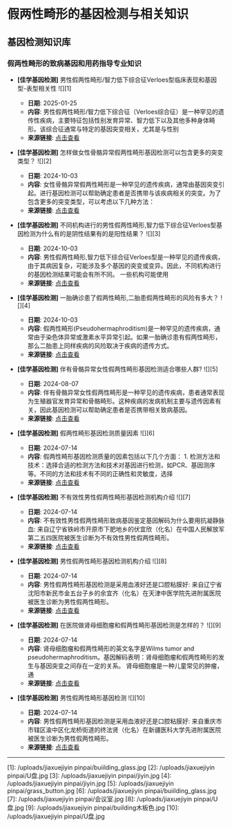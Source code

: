 # 假两性畸形的基因检测与相关知识

## 基因检测知识库

### 假两性畸形的致病基因和用药指导专业知识

- **[佳学基因检测]** 男性假两性畸形/智力低下综合征Verloes型临床表现和基因型-表型相关性
  ![][1]
  - **日期**: 2025-01-25  
  - **内容**: 男性假两性畸形/智力低下综合征（Verloes综合征）是一种罕见的遗传性疾病，主要特征包括性别发育异常、智力低下以及其他多种身体畸形。该综合征通常与特定的基因突变相关，尤其是与性别
  - **来源链接**: [点击查看](https://www.jiaxuejiyin.com/cp/chabiyin/shenjin/2025/101110.html)

- **[佳学基因检测]** 怎样做女性骨骼异常假两性畸形基因检测可以包含更多的突变类型？
  ![][2]
  - **日期**: 2024-10-03  
  - **内容**: 女性骨骼异常假两性畸形是一种罕见的遗传疾病，通常由基因突变引起。进行基因检测可以帮助确定患者是否携带与该疾病相关的突变。为了包含更多的突变类型，可以考虑以下几种方法：
  - **来源链接**: [点击查看](https://www.jiaxuejiyin.com/kt/jibingyujiyin/nfmjdx/2024/89508.html)

- **[佳学基因检测]** 不同机构进行的男性假两性畸形,智力低下综合征Verloes型基因检测为什么有的是阴性结果有的是阳性结果？
  ![][3]
  - **日期**: 2024-10-03  
  - **内容**: 男性假两性畸形,智力低下综合征Verloes型是一种罕见的遗传疾病，由于其病因复杂，可能涉及多个基因的突变或变异。因此，不同机构进行的基因检测结果可能会有所不同。 一些机构可能使用
  - **来源链接**: [点击查看](https://www.jiaxuejiyin.com/kt/jibingyujiyin/nfmjdx/2024/89484.html)

- **[佳学基因检测]** 一胎确诊患了假两性畸形,二胎患假两性畸形的风险有多大？
  ![][4]
  - **日期**: 2024-10-03  
  - **内容**: 假两性畸形(Pseudohermaphroditism)是一种罕见的遗传疾病，通常由于染色体异常或激素水平异常引起。如果一胎确诊患有假两性畸形，那么二胎患上同样疾病的风险取决于疾病的遗传方式。
  - **来源链接**: [点击查看](https://www.jiaxuejiyin.com/kt/jibingyujiyin/nfmjdx/2024/88023.html)

- **[佳学基因检测]** 伴有骨骼异常女性假两性畸形基因检测适合哪些人群?
  ![][5]
  - **日期**: 2024-08-07  
  - **内容**: 伴有骨骼异常女性假两性畸形是一种罕见的遗传疾病，患者通常表现为生殖器官发育异常和骨骼畸形。这种疾病的发病机制主要与遗传因素有关，因此基因检测可以帮助确定患者是否携带相关致病基因。
  - **来源链接**: [点击查看](https://www.jiaxuejiyin.com/cp/chabiyin/guke/2024/77400.html)

- **[佳学基因检测]** 假两性畸形基因检测质量因素
  ![][6]
  - **日期**: 2024-07-14  
  - **内容**: 假两性畸形基因检测质量的因素包括以下几个方面： 1. 检测方法和技术：选择合适的检测方法和技术对基因进行检测，如PCR、基因测序等。不同的方法和技术有不同的正确性和灵敏度，选择 
  - **来源链接**: [点击查看](https://www.jiaxuejiyin.com/kt/jibingyujiyin/nfmjdx/2024/66146.html)

- **[佳学基因检测]** 不有效性男性假两性畸形基因检测机构介绍
  ![][7]
  - **日期**: 2024-07-14  
  - **内容**: 不有效性男性假两性畸形致病基因鉴定基因解码为什么要用抗凝静脉血: 来自辽宁省铁岭市开原市下肥地乡的伏宜欣（化名）在中国人民解放军第二五四医院被医生诊断为不有效性男性假两性畸形。
  - **来源链接**: [点击查看](https://www.jiaxuejiyin.com/cp/shengzhi/nan/2024/65530.html)

- **[佳学基因检测]** 男性假两性畸形基因检测机构介绍
  ![][8]
  - **日期**: 2024-07-14  
  - **内容**: 男性假两性畸形基因检测是采用血液好还是口腔粘膜好: 来自辽宁省沈阳市新民市金五台子乡的余宜齐（化名）在天津中医学院先进附属医院被医生诊断为男性假两性畸形。
  - **来源链接**: [点击查看](https://www.jiaxuejiyin.com/cp/shengzhi/nan/2024/65529.html)

- **[佳学基因检测]** 在医院做肾母细胞瘤和假两性畸形基因检测是怎样的？
  ![][9]
  - **日期**: 2024-07-14  
  - **内容**: 肾母细胞瘤和假两性畸形的英文名字是Wilms tumor and pseudohermaphroditism。基因解码表明：肾母细胞瘤和假两性畸形的发生与基因突变之间存在一定的关系。 肾母细胞瘤是一种儿童常见的肿瘤，通
  - **来源链接**: [点击查看](https://www.jiaxuejiyin.com/cp/chabiyin/miniao/2024/60629.html)

- **[佳学基因检测]** 男性假两性畸形基因检测
  ![][10]
  - **日期**: 2024-07-14  
  - **内容**: 男性假两性畸形基因检测是采用血液好还是口腔粘膜好: 来自重庆市市辖区渝中区化龙桥街道的终法贤（化名）在新疆医科大学先进附属医院被医生诊断为男性假两性畸形。
  - **来源链接**: [点击查看](https://www.jiaxuejiyin.com/cp/shengzhi/nan/2024/54389.html)

---
[1]: /uploads/jiaxuejiyin pinpai/buiilding_glass.jpg
[2]: /uploads/jiaxuejiyin pinpai/U盘.jpg
[3]: /uploads/jiaxuejiyin pinpai/jiyin.jpg
[4]: /uploads/jiaxuejiyin pinpai/jiyin.jpg
[5]: /uploads/jiaxuejiyin pinpai/grass_button.jpg
[6]: /uploads/jiaxuejiyin pinpai/buiilding_glass.jpg
[7]: /uploads/jiaxuejiyin pinpai/会议室.jpg
[8]: /uploads/jiaxuejiyin pinpai/U盘.jpg
[9]: /uploads/jiaxuejiyin pinpai/building木板色.jpg
[10]: /uploads/jiaxuejiyin pinpai/U盘.jpg